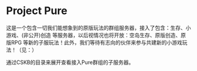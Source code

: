 # Project Pure

这是一个包含一切我们能想象到的原版玩法的群组服务器，接入了包含：生存、小游戏、(非公开)创造 等服务器，以后视情况也将开放：空岛生存、原版创造、原版RPG 等新的子服玩法！此外，我们等待有志向的伙伴来参与共建新的小游戏玩法！（见：）



通过CSKB的目录来展开查看接入Pure群组的子服务器。